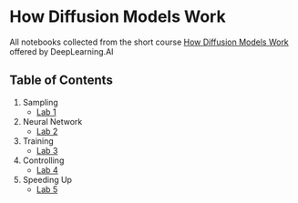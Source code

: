 # How Diffusion Models Work

All notebooks collected from the short course [How Diffusion Models Work](https://www.deeplearning.ai/short-courses/how-diffusion-models-work/) offered by DeepLearning.AI

## Table of Contents

1. Sampling
    - [Lab 1]()
2. Neural Network
    - [Lab 2]()
3. Training
    - [Lab 3]()
4. Controlling
    - [Lab 4]()
5. Speeding Up
    - [Lab 5]()
